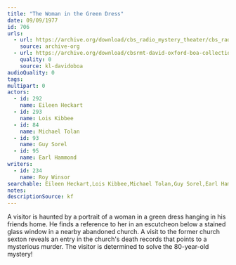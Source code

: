 ```yaml
---
title: "The Woman in the Green Dress"
date: 09/09/1977
id: 706
urls: 
  - url: https://archive.org/download/cbs_radio_mystery_theater/cbs_radio_mystery_theater-0701-0750.zip/cbs_radio_mystery_theater-0701-0750%2Fcbsrmt_0706_the_woman_in_the_green_dress.mp3
    source: archive-org
  - url: https://archive.org/download/cbsrmt-david-oxford-boa-collection/CBSRMT-770909-0706-The-Woman-in-the-Green-Dress-(128-48)_WBBM-JE-{BoA}.mp3
    quality: 0
    source: kl-davidoboa
audioQuality: 0
tags: 
multipart: 0
actors:  
  - id: 292
    name: Eileen Heckart  
  - id: 293
    name: Lois Kibbee  
  - id: 84
    name: Michael Tolan  
  - id: 93
    name: Guy Sorel  
  - id: 95
    name: Earl Hammond
writers:  
  - id: 234
    name: Roy Winsor
searchable: Eileen Heckart,Lois Kibbee,Michael Tolan,Guy Sorel,Earl Hammond Roy Winsor
notes: 
descriptionSource: kf
---
```

A visitor is haunted by a portrait of a woman in a green dress hanging in his friends home. He finds a reference to her in an escutcheon below a stained glass window in a nearby abandoned church. A visit to the former church sexton reveals an entry in the church's death records that points to a mysterious murder. The visitor is determined to solve the 80-year-old mystery!